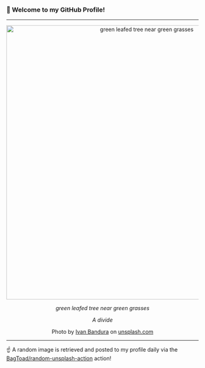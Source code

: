 ### 👋 Welcome to my GitHub Profile!

----

<div align="center">
  <img width="720" src="https://images.unsplash.com/photo-1531351891675-6ebeb6da0bd5?crop=entropy&cs=tinysrgb&fit=max&fm=jpg&ixid=M3w1NTI0OTR8MHwxfHJhbmRvbXx8fHx8fHx8fDE3NDI3OTY4NTB8&ixlib=rb-4.0.3&q=80&w=1080" alt="green leafed tree near green grasses">
  
  <em>green leafed tree near green grasses</em>
  
  <em>A divide</em>
  
  Photo by [Ivan Bandura](https://ivan.graphics) on [unsplash.com](https://unsplash.com/)
</div>

----

☝️ A random image is retrieved and posted to my profile daily via the [BagToad/random-unsplash-action](https://github.com/BagToad/random-unsplash-action) action!
